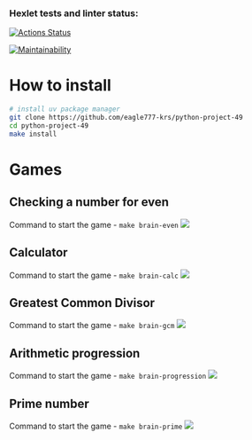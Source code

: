 ### Hexlet tests and linter status:
[![Actions Status](https://github.com/eagle777-krs/python-project-49/actions/workflows/hexlet-check.yml/badge.svg)](https://github.com/eagle777-krs/python-project-49/actions)

[![Maintainability](https://api.codeclimate.com/v1/badges/522aebdeeee79bb26479/maintainability)](https://codeclimate.com/github/eagle777-krs/python-project-/maintainability)

# How to install

```bash
# install uv package manager
git clone https://github.com/eagle777-krs/python-project-49
cd python-project-49
make install
```

# Games

## Checking a number for even
Command to start the game - `make brain-even`
<a href="https://asciinema.org/a/697925" target="_blank"><img src="https://asciinema.org/a/697925.svg" /></a>

## Calculator
Command to start the game - `make brain-calc`
<a href="https://asciinema.org/a/698177" target="_blank"><img src="https://asciinema.org/a/698177.svg" /></a>

## Greatest Common Divisor
Command to start the game - `make brain-gcm`
<a href="https://asciinema.org/a/698220" target="_blank"><img src="https://asciinema.org/a/698220.svg" /></a>

## Arithmetic progression
Command to start the game - `make brain-progression`
<a href="https://asciinema.org/a/698774" target="_blank"><img src="https://asciinema.org/a/698774.svg" /></a>

## Prime number
Command to start the game - `make brain-prime`
<a href="https://asciinema.org/a/698839" target="_blank"><img src="https://asciinema.org/a/698839.svg" /></a>
